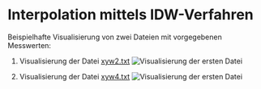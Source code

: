 # Interpolation mittels IDW-Verfahren

Beispielhafte Visualisierung von zwei Dateien mit vorgegebenen Messwerten:

1. Visualisierung der Datei [xyw2.txt](../master/files/xyw2.txt)
![Visualisierung der ersten Datei](../master/images/xyw2.png)


2. Visualisierung der Datei [xyw4.txt](../master/files/xyw4.txt)
![Visualisierung der ersten Datei](../master/images/xyw4.png)
